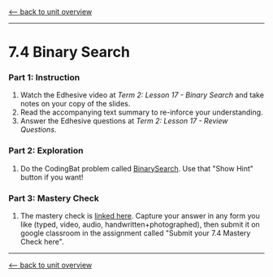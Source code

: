 [<-- back to unit overview](README.md)

---
# 7.4 Binary Search

### Part 1: Instruction
1. Watch the Edhesive video at _Term 2: Lesson 17 - Binary Search_ and take notes on your copy of the slides.
1. Read the accompanying text summary to re-inforce your understanding.
1. Answer the Edhesive questions at _Term 2: Lesson 17 - Review Questions_.

### Part 2: Exploration
1. Do the CodingBat problem called [BinarySearch](https://codingbat.com/prob/p212935?parent=/home/simona1@sfusd.edu/searching). Use that "Show Hint" button if you want!

### Part 3: Mastery Check
1. The mastery check is [linked here](https://drive.google.com/open?id=1YbeoPhgto-zNfDW0384V8OM5L7kUT5ft). Capture your answer in any form you like (typed, video, audio, handwritten+photographed), then submit it on google classroom in the assignment called "Submit your 7.4 Mastery Check here".

---
[<-- back to unit overview](README.md)
